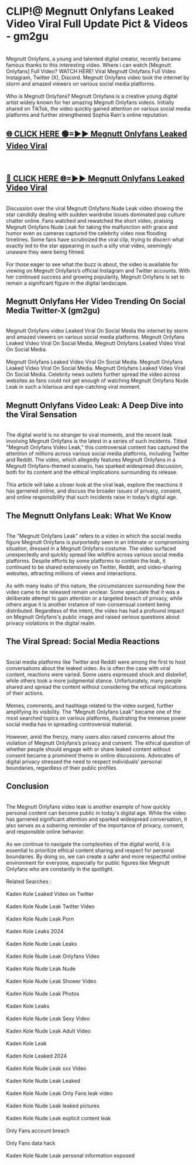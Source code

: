 # CLIP!@ Megnutt Onlyfans Leaked Video Viral Full Update Pict & Videos - gm2gu
<br>
Megnutt Onlyfans, a young and talented digital creator, recently became famous thanks to this interesting video. Where i can watch [Megnutt Onlyfans] Full Video? WATCH HERE! Viral Megnutt Onlyfans Full Video Instagram, Twitter (X), Discord. Megnutt Onlyfans video took the internet by storm and amazed viewers on various social media platforms.
<br><br>
Who is Megnutt Onlyfans? Megnutt Onlyfans is a creative young digital artist widely known for her amazing Megnutt Onlyfans videos. Initially shared on TikTok, the video quickly gained attention on various social media platforms and further strengthened Sophia Rain's online reputation.
<br>
<h2><a href="https://bestclip.site?title=Megnutt_Onlyfans">🌐 CLICK HERE 🟢=►► Megnutt Onlyfans Leaked Video Viral</a></h2>
<br>
<h2><a href="https://bestclip.site?title=Megnutt_Onlyfans">🔴 CLICK HERE 🌐=►► Megnutt Onlyfans Leaked Video Viral</a></h2>
<br>
Discussion over the viral Megnutt Onlyfans Nude Leak video showing the star candidly dealing with sudden wardrobe issues dominated pop culture chatter online. Fans watched and rewatched the short video, praising Megnutt Onlyfans Nude Leak for taking the malfunction with grace and humor even as cameras captured the celebrity video now flooding timelines. Some fans have scrutinized the viral clip, trying to discern what exactly led to the star appearing in such a silly viral video, seemingly unaware they were being filmed.
<br><br>
For those eager to see what the buzz is about, the video is available for viewing on Megnutt Onlyfans’s official Instagram and Twitter accounts. With her continued success and growing popularity, Megnutt Onlyfans is set to remain a significant figure in the digital landscape.
<br>
<h2>Megnutt Onlyfans Her Video Trending On Social Media Twitter-X (gm2gu)</h2>
<br>
Megnutt Onlyfans video Leaked Viral On Social Media the internet by storm and amazed viewers on various social media platforms. Megnutt Onlyfans Leaked Video Viral On Social Media. Megnutt Onlyfans Leaked Video Viral On Social Media.
<br><br>
Megnutt Onlyfans Leaked Video Viral On Social Media. Megnutt Onlyfans Leaked Video Viral On Social Media. Megnutt Onlyfans Leaked Video Viral On Social Media. Celebrity news outlets further spread the video across websites as fans could not get enough of watching Megnutt Onlyfans Nude Leak in such a hilarious and eye-catching viral moment.
<br>
<h2>Megnutt Onlyfans Video Leak: A Deep Dive into the Viral Sensation</h2>
<br>
The digital world is no stranger to viral moments, and the recent leak involving Megnutt Onlyfans is the latest in a series of such incidents. Titled "Megnutt Onlyfans Video Leak," this controversial content has captured the attention of millions across various social media platforms, including Twitter and Reddit. The video, which allegedly features Megnutt Onlyfans in a Megnutt Onlyfans-themed scenario, has sparked widespread discussion, both for its content and the ethical implications surrounding its release.
<br><br>
This article will take a closer look at the viral leak, explore the reactions it has garnered online, and discuss the broader issues of privacy, consent, and online responsibility that such incidents raise in today’s digital age.
<br>
<h2>The Megnutt Onlyfans Leak: What We Know</h2>
<br>
The "Megnutt Onlyfans Leak" refers to a video in which the social media figure Megnutt Onlyfans is purportedly seen in an intimate or compromising situation, dressed in a Megnutt Onlyfans costume. The video surfaced unexpectedly and quickly spread like wildfire across various social media platforms. Despite efforts by some platforms to contain the leak, it continued to be shared extensively on Twitter, Reddit, and video-sharing websites, attracting millions of views and interactions.
<br><br>
As with many leaks of this nature, the circumstances surrounding how the video came to be released remain unclear. Some speculate that it was a deliberate attempt to gain attention or a targeted breach of privacy, while others argue it is another instance of non-consensual content being distributed. Regardless of the intent, the video has had a profound impact on Megnutt Onlyfans's public image and raised serious questions about privacy violations in the digital realm.
<br>
<h2>The Viral Spread: Social Media Reactions</h2>
<br>
Social media platforms like Twitter and Reddit were among the first to host conversations about the leaked video. As is often the case with viral content, reactions were varied. Some users expressed shock and disbelief, while others took a more judgmental stance. Unfortunately, many people shared and spread the content without considering the ethical implications of their actions.
<br><br>
Memes, comments, and hashtags related to the video surged, further amplifying its visibility. The "Megnutt Onlyfans Leak" became one of the most searched topics on various platforms, illustrating the immense power social media has in spreading controversial material.
<br><br>
However, amid the frenzy, many users also raised concerns about the violation of Megnutt Onlyfans’s privacy and consent. The ethical question of whether people should engage with or share leaked content without consent became a prominent theme in online discussions. Advocates of digital privacy stressed the need to respect individuals' personal boundaries, regardless of their public profiles.
<br>
<h2>Conclusion</h2>
<br>
The Megnutt Onlyfans video leak is another example of how quickly personal content can become public in today's digital age. While the video has garnered significant attention and sparked widespread conversation, it also serves as a sobering reminder of the importance of privacy, consent, and responsible online behavior.
<br><br>
As we continue to navigate the complexities of the digital world, it is essential to prioritize ethical content sharing and respect for personal boundaries. By doing so, we can create a safer and more respectful online environment for everyone, especially for public figures like Megnutt Onlyfans who are constantly in the spotlight.
<br><br>
Related Searches :
<br><br>
Kaden Kole Leaked Video on Twitter
<br><br>
Kaden Kole Nude Leak Twitter Video
<br><br>
Kaden Kole Nude Leak Porn
<br><br>
Kaden Kole Leaks 2024
<br><br>
Kaden Kole Nude Leak Leaks
<br><br>
Kaden Kole Nude Leak Onlyfans Video
<br><br>
Kaden Kole Nude Leak Nude
<br><br>
Kaden Kole Nude Leak Shower Video
<br><br>
Kaden Kole Nude Leak Photos
<br><br>
Kaden Kole Leaks
<br><br>
Kaden Kole Nude Leak Sexy Video
<br><br>
Kaden Kole Nude Leak Adult Video
<br><br>
Kaden Kole Leak
<br><br>
Kaden Kole Leaked 2024
<br><br>
Kaden Kole Nude Leak xxx Video
<br><br>
Kaden Kole Nude Leak Leaked
<br><br>
Kaden Kole Nude Leak Only Fans leak video
<br><br>
Kaden Kole Nude Leak leaked pictures
<br><br>
Kaden Kole Nude Leak explicit content leak
<br><br>
Only Fans account breach
<br><br>
Only Fans data hack
<br><br>
Kaden Kole Nude Leak personal information exposed
